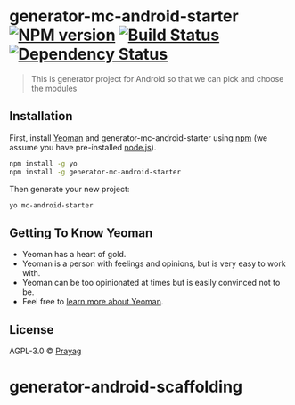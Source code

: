 # generator-mc-android-starter [![NPM version][npm-image]][npm-url] [![Build Status][travis-image]][travis-url] [![Dependency Status][daviddm-image]][daviddm-url]
> This is generator project for Android so that we can pick and choose the modules

## Installation

First, install [Yeoman](http://yeoman.io) and generator-mc-android-starter using [npm](https://www.npmjs.com/) (we assume you have pre-installed [node.js](https://nodejs.org/)).

```bash
npm install -g yo
npm install -g generator-mc-android-starter
```

Then generate your new project:

```bash
yo mc-android-starter
```

## Getting To Know Yeoman

 * Yeoman has a heart of gold.
 * Yeoman is a person with feelings and opinions, but is very easy to work with.
 * Yeoman can be too opinionated at times but is easily convinced not to be.
 * Feel free to [learn more about Yeoman](http://yeoman.io/).

## License

AGPL-3.0 © [Prayag]()


[npm-image]: https://badge.fury.io/js/generator-mc-android-starter.svg
[npm-url]: https://npmjs.org/package/generator-mc-android-starter
[travis-image]: https://travis-ci.com/mittalprayag25/generator-mc-android-starter.svg?branch=master
[travis-url]: https://travis-ci.com/mittalprayag25/generator-mc-android-starter
[daviddm-image]: https://david-dm.org/mittalprayag25/generator-mc-android-starter.svg?theme=shields.io
[daviddm-url]: https://david-dm.org/mittalprayag25/generator-mc-android-starter
# generator-android-scaffolding
